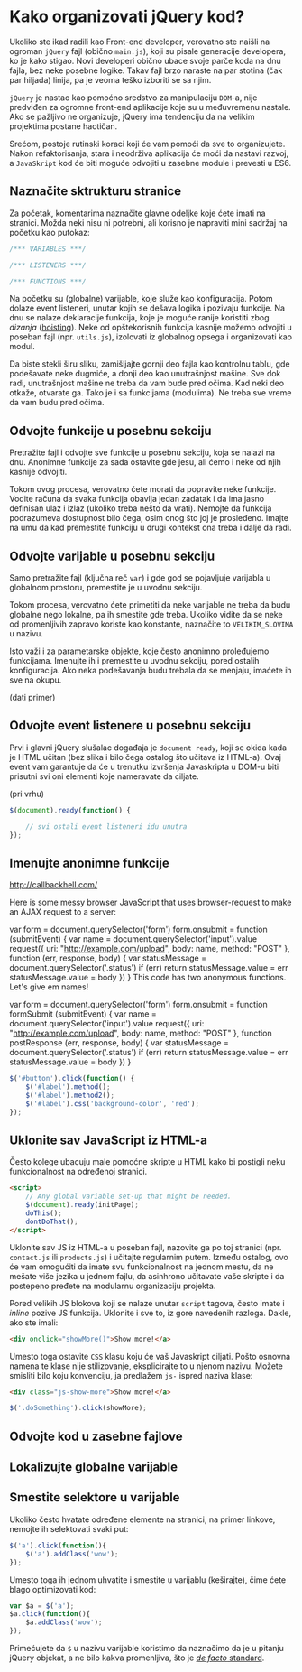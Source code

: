 # Kako organizovati jQuery kod?

Ukoliko ste ikad radili kao Front-end developer, verovatno ste naišli na ogroman `jQuery` fajl (obično `main.js`), koji su pisale generacije developera, ko je kako stigao. Novi developeri obično ubace svoje parče koda na dnu fajla, bez neke posebne logike. Takav fajl brzo naraste na par stotina (čak par hiljada) linija, pa je veoma teško izboriti se sa njim. 

`jQuery` je nastao kao pomoćno sredstvo za manipulaciju `DOM`-a, nije predviđen za ogromne front-end aplikacije koje su u međuvremenu nastale. Ako se pažljivo ne organizuje, jQuery ima tendenciju da na velikim projektima postane haotičan.

Srećom, postoje rutinski koraci koji će vam pomoći da sve to organizujete. Nakon refaktorisanja, stara i neodrživa aplikacija će moći da nastavi razvoj, a `JavaSkript` kod će biti moguće odvojiti u zasebne module i prevesti u ES6.

## Naznačite sktrukturu stranice

Za početak, komentarima naznačite glavne odeljke koje ćete imati na stranici. Možda neki nisu ni potrebni, ali korisno je napraviti mini sadržaj na početku kao putokaz:

```javascript
/*** VARIABLES ***/

/*** LISTENERS ***/

/*** FUNCTIONS ***/
```

Na početku su (globalne) varijable, koje služe kao konfiguracija. Potom dolaze event listeneri, unutar kojih se dešava logika i pozivaju funkcije. Na dnu se nalaze deklaracije funkcija, koje je moguće ranije koristiti zbog *dizanja* ([hoisting](http://www.w3schools.com/js/js_hoisting.asp)). Neke od opštekorisnih funkcija kasnije možemo odvojiti u poseban fajl (npr. `utils.js`), izolovati iz globalnog opsega i organizovati kao modul. 

Da biste stekli širu sliku, zamišljajte gornji deo fajla kao kontrolnu tablu, gde podešavate neke dugmiće, a donji deo kao unutrašnjost mašine. Sve dok radi, unutrašnjost mašine ne treba da vam bude pred očima. Kad neki deo otkaže, otvarate ga. Tako je i sa funkcijama (modulima). Ne treba sve vreme da vam budu pred očima.

## Odvojte funkcije u posebnu sekciju

Pretražite fajl i odvojte sve funkcije u posebnu sekciju, koja se nalazi na dnu. Anonimne funkcije za sada ostavite gde jesu, ali ćemo i neke od njih kasnije odvojiti.

Tokom ovog procesa, verovatno ćete morati da popravite neke funkcije. Vodite računa da svaka funkcija obavlja jedan zadatak i da ima jasno definisan ulaz i izlaz (ukoliko treba nešto da vrati). Nemojte da funkcija podrazumeva dostupnost bilo čega, osim onog što joj je prosleđeno. Imajte na umu da kad premestite funkciju u drugi kontekst ona treba i dalje da radi.

## Odvojte varijable u posebnu sekciju

Samo pretražite fajl (ključna reč `var`) i gde god se pojavljuje varijabla u globalnom prostoru, premestite je u uvodnu sekciju. 

Tokom procesa, verovatno ćete primetiti da neke varijable ne treba da budu globalne nego lokalne, pa ih smestite gde treba. Ukoliko vidite da se neke od promenljivih zapravo koriste kao konstante, naznačite to `VELIKIM_SLOVIMA` u nazivu.

Isto važi i za parametarske objekte, koje često anonimno proleđujemo funkcijama. Imenujte ih i premestite u uvodnu sekciju, pored ostalih konfiguracija. Ako neka podešavanja budu trebala da se menjaju, imaćete ih sve na okupu.

(dati primer)


## Odvojte event listenere u posebnu sekciju

Prvi i glavni jQuery slušalac događaja je `document ready`, koji se okida kada je HTML učitan (bez slika i bilo čega ostalog što učitava iz HTML-a). Ovaj event vam garantuje da će u trenutku izvršenja Javaskripta u DOM-u biti prisutni svi oni elementi koje nameravate da ciljate.

(pri vrhu)

```javascript
$(document).ready(function() {

    // svi ostali event listeneri idu unutra
});
```

## Imenujte anonimne funkcije

http://callbackhell.com/

Here is some messy browser JavaScript that uses browser-request to make an AJAX request to a server:

var form = document.querySelector('form')
form.onsubmit = function (submitEvent) {
  var name = document.querySelector('input').value
  request({
    uri: "http://example.com/upload",
    body: name,
    method: "POST"
  }, function (err, response, body) {
    var statusMessage = document.querySelector('.status')
    if (err) return statusMessage.value = err
    statusMessage.value = body
  })
}
This code has two anonymous functions. Let's give em names!

var form = document.querySelector('form')
form.onsubmit = function formSubmit (submitEvent) {
  var name = document.querySelector('input').value
  request({
    uri: "http://example.com/upload",
    body: name,
    method: "POST"
  }, function postResponse (err, response, body) {
    var statusMessage = document.querySelector('.status')
    if (err) return statusMessage.value = err
    statusMessage.value = body
  })
}


```javascript
$('#button').click(function() {
    $('#label').method();
    $('#label').method2();
    $('#label').css('background-color', 'red');
});
```

## Uklonite sav JavaScript iz HTML-a

Često kolege ubacuju male pomoćne skripte u HTML kako bi postigli neku funkcionalnost na određenoj stranici. 

```html
<script>
	// Any global variable set-up that might be needed.
	$(document).ready(initPage);
	doThis();
	dontDoThat();
</script>
```

Uklonite sav JS iz HTML-a u poseban fajl, nazovite ga po toj stranici (npr. `contact.js` ili `products.js`) i učitajte regularnim putem. Između ostalog, ovo će vam omogućiti da imate svu funkcionalnost na jednom mestu, da ne mešate više jezika u jednom fajlu, da asinhrono učitavate vaše skripte i da postepeno pređete na modularnu organizaciju projekta.

Pored velikih JS blokova koji se nalaze unutar `script` tagova, često imate i *inline* pozive JS funkcija. Uklonite i sve to, iz gore navedenih razloga. Dakle, ako ste imali:

```html
<div onclick="showMore()">Show more!</a>
```

Umesto toga ostavite `CSS` klasu koju će vaš Javaskript ciljati. Pošto osnovna namena te klase nije stilizovanje, eksplicirajte to u njenom nazivu. Možete smisliti bilo koju konvenciju, ja predlažem `js-` ispred naziva klase:

```html
<div class="js-show-more">Show more!</a>
```

```javascript
$('.doSomething').click(showMore);
```

## Odvojte kod u zasebne fajlove

## Lokalizujte globalne varijable

## Smestite selektore u varijable

Ukoliko često hvatate određene elemente na stranici, na primer linkove, nemojte ih selektovati svaki put:
```javascript
$('a').click(function(){
    $('a').addClass('wow');
});
```

Umesto toga ih jednom uhvatite i smestite u varijablu (keširajte), čime ćete blago optimizovati kod:

```javascript
var $a = $('a');
$a.click(function(){
    $a.addClass('wow');
});
```

Primećujete da `$` u nazivu varijable koristimo da naznačimo da je u pitanju jQuery objekat, a ne bilo kakva promenljiva, što je [*de facto* standard](http://lab.abhinayrathore.com/jquery-standards/).

